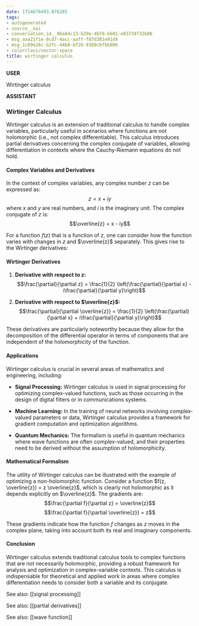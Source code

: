 ```yaml
---
date: 1714676493.876285
tags:
- autogenerated
- source__oai
- conversation_id__96a84c13-b29e-4bf8-b601-e03734f32b06
- msg_aaa21f1e-8cd7-4acc-aaff-f87d381e91d4
- msg_1c89e26c-b2fc-44b8-bf26-8380cbfbb806
- colorclass/vector-space
title: wirtinger calculus
---
```


**USER**

Wirtinger calculus


**ASSISTANT**

### Wirtinger Calculus

Wirtinger calculus is an extension of traditional calculus to handle complex variables, particularly useful in scenarios where functions are not holomorphic (i.e., not complex differentiable). This calculus introduces partial derivatives concerning the complex conjugate of variables, allowing differentiation in contexts where the Cauchy-Riemann equations do not hold.

#### Complex Variables and Derivatives

In the context of complex variables, any complex number $z$ can be expressed as:
$$z = x + iy$$
where $x$ and $y$ are real numbers, and $i$ is the imaginary unit. The complex conjugate of $z$ is:
$$\overline{z} = x - iy$$

For a function $f(z)$ that is a function of $z$, one can consider how the function varies with changes in $z$ and $\overline{z}$ separately. This gives rise to the Wirtinger derivatives:

#### Wirtinger Derivatives

1. **Derivative with respect to $z$:**
   $$\frac{\partial}{\partial z} = \frac{1}{2} \left(\frac{\partial}{\partial x} - i\frac{\partial}{\partial y}\right)$$

2. **Derivative with respect to $\overline{z}$:**
   $$\frac{\partial}{\partial \overline{z}} = \frac{1}{2} \left(\frac{\partial}{\partial x} + i\frac{\partial}{\partial y}\right)$$

These derivatives are particularly noteworthy because they allow for the decomposition of the differential operator in terms of components that are independent of the holomorphicity of the function. 

#### Applications

Wirtinger calculus is crucial in several areas of mathematics and engineering, including:

- **Signal Processing:** Wirtinger calculus is used in signal processing for optimizing complex-valued functions, such as those occurring in the design of digital filters or in communications systems.
  
- **Machine Learning:** In the training of neural networks involving complex-valued parameters or data, Wirtinger calculus provides a framework for gradient computation and optimization algorithms.
  
- **Quantum Mechanics:** The formalism is useful in quantum mechanics where wave functions are often complex-valued, and their properties need to be derived without the assumption of holomorphicity.

#### Mathematical Formalism

The utility of Wirtinger calculus can be illustrated with the example of optimizing a non-holomorphic function. Consider a function $f(z, \overline{z}) = z \overline{z}$, which is clearly not holomorphic as it depends explicitly on $\overline{z}$. The gradients are:
$$\frac{\partial f}{\partial z} = \overline{z}$$
$$\frac{\partial f}{\partial \overline{z}} = z$$

These gradients indicate how the function $f$ changes as $z$ moves in the complex plane, taking into account both its real and imaginary components. 

#### Conclusion

Wirtinger calculus extends traditional calculus tools to complex functions that are not necessarily holomorphic, providing a robust framework for analysis and optimization in complex-variable contexts. This calculus is indispensable for theoretical and applied work in areas where complex differentiation needs to consider both a variable and its conjugate.

See also: [[signal processing]]


See also: [[partial derivatives]]


See also: [[wave function]]